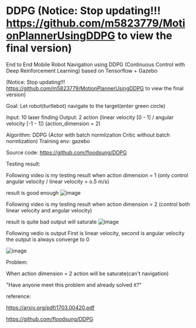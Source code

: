 # DDPG (Notice: Stop updating!!! https://github.com/m5823779/MotionPlannerUsingDDPG to view the final version)


End to End Mobile Robot Navigation using DDPG 
(Continuous Control with Deep Reinforcement Learning) based on Tensorflow + Gazebo

(Notice: Stop updating!!! https://github.com/m5823779/MotionPlannerUsingDDPG to view the final version)

Goal: Let robot(turtlebot) navigate to the target(enter green circle)

Input: 10 laser finding
Output: 2 action (linear velocity [0 - 1] / angular velocity [-1 - 1]) (action_dimension = 2)

Algorithm: DDPG (Actor with batch normlization Critic without batch normlization)
Training env: gazebo

Source code: https://github.com/floodsung/DDPG

Testing result:

Following video is my testing result when action dimension = 1 (only control angular velocity / linear velocity = o.5 m/s)

result is good enough
![image](https://github.com/m5823779/DDPG/blob/master/github.gif)

Following video is my testing result when action dimension = 2 (control both linear velocity and angular velocity)

result is quite bad
output will saturate
![image](https://github.com/m5823779/DDPG/blob/master/github2.gif)


Following vedio is output
First is linear velocity, second is angular velocity
the output is always converge to 0


![image](https://github.com/m5823779/DDPG/blob/master/github3.gif)


Problem:

When action dimension = 2
action will be saturate(can't navigation)


"Have anyone meet this problem and already solved it?"




reference:

https://arxiv.org/pdf/1703.00420.pdf

https://github.com/floodsung/DDPG
